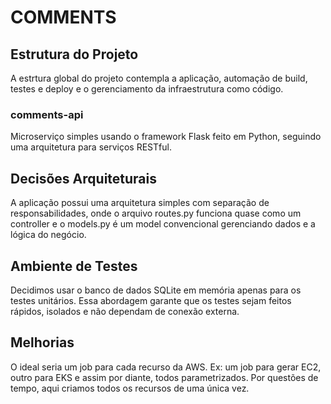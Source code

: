 # COMMENTS

## Estrutura do Projeto
A estrtura global do projeto contempla a aplicação, automação de build, testes e deploy e o gerenciamento da infraestrutura como código.

### comments-api
Microserviço simples usando o framework Flask feito em Python, seguindo uma arquitetura para serviços RESTful.

## Decisões Arquiteturais
A aplicação possui uma arquitetura simples com separação de responsabilidades, onde o arquivo routes.py funciona quase como um controller e o models.py é um model convencional gerenciando dados e a lógica do negócio.

## Ambiente de Testes
Decidimos usar o banco de dados SQLite em memória apenas para os testes unitários. Essa abordagem garante que os testes sejam feitos rápidos, isolados e não dependam de conexão externa.

## Melhorias
O ideal seria um job para cada recurso da AWS. Ex: um job para gerar EC2, outro para EKS e assim por diante, todos parametrizados. Por questões de tempo, aqui criamos todos os recursos de uma única vez.